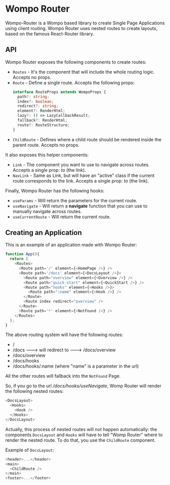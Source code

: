 # Wompo Router

Wompo-Router is a Wompo based library to create Single Page Applications using client routing.
Wompo Router uses nested routes to create layouts, based on the famous React-Router library.

## API

Wompo Router exposes the following components to create routes:

- `Routes` - It's the component that will include the whole routing logic. Accepts no props.
- `Route` - Define a single route. Accepts the following props:
  ```ts
  interface RouteProps extends WompoProps {
    path?: string;
    index?: boolean;
    redirect?: string;
    element?: RenderHtml;
    lazy?: () => LazyCallbackResult;
    fallback?: RenderHtml;
    route?: RouteStructure;
  }
  ```
- `ChildRoute` - Defines where a child route should be rendered inside the parent route. Accepts no props.

It also exposes this helper components:

- `Link` - The component you want to use to navigate across routes. Accepts a single prop: _to_ (the link).
- `NavLink` - Same as Link, but will have an "active" class if the current route corresponds to the link.
  Accepts a single prop: _to_ (the link).

Finally, Wompo Router has the following hooks:

- `useParams` - Will return the parameters for the current route.
- `useNavigate` - Will return a **navigate** function that you can use to manually navigate across routes.
- `useCurrentRoute` - Will return the current route.

## Creating an Application

This is an example of an application made with Wompo Router:

```javascript
function App(){
  return (
    <Routes>
      <Route path='/' element={<HomePage />} />
      <Route path='/docs' element={<DocsLayout />}>
        <Route path="overview" element={<Overview />} />
        <Route path="quick-start" element={<QuickStart />} />
        <Route path="hooks" element={<Hooks />}>
          <Route path=":name" element={<Hook />} />
        </Route>
        <Route index redirect="overview" />
      </Route>
      <Route path='*' element={<NotFound />} />
    </Routes>
  );
}
```

The above routing system will have the following routes:

- /
- /docs ---> will redirect to ---> /docs/overview
- /docs/overview
- /docs/hooks
- /docs/hooks/:name (where "name" is a parameter in the url)

All the other routes will fallback into the `NotFound` Page.

So, if you go to the url _/docs/hooks/useNavigate_, Womp Router will render the
following nested routes:

```javascript
<DocsLayout>
  <Hooks>
    <Hook />
  </Hooks>
</DocsLayout>
```

Actually, this process of nested routes will not happen automatically: the components
`DocsLayout` and `Hooks` will have to tell "Womp Router" where to render the nested
route. To do that, you use the `ChildRoute` component.

Example of `DocsLayout`:

```javascript
<header>...</header>
<main>
  <ChildRoute />
</main>
<footer>...</footer>
```